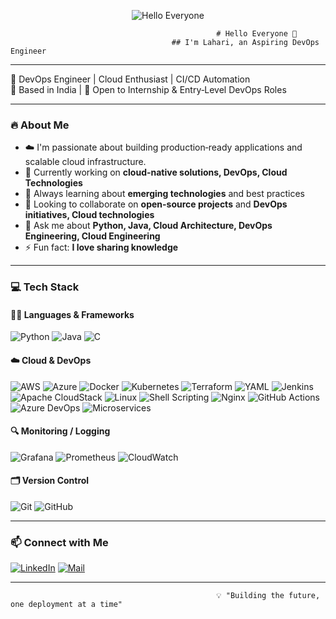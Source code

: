 <!-- Animated header banner -->
<p align="center">
  <img src="./assets/hello_banner.gif" alt="Hello Everyone" />
</p>

                                                  # Hello Everyone 👋
                                        ## I'm Lahari, an Aspiring DevOps Engineer

---

🚀 DevOps Engineer | Cloud Enthusiast | CI/CD Automation  
📍 Based in India | 🎯 Open to Internship & Entry‑Level DevOps Roles  

---

### 🔥 About Me
- ☁️ I'm passionate about building production‑ready applications and scalable cloud infrastructure.
- 🔭 Currently working on **cloud-native solutions, DevOps, Cloud Technologies**
- 🌱 Always learning about **emerging technologies** and best practices
- 👯 Looking to collaborate on **open-source projects** and **DevOps initiatives, Cloud technologies**
- 💬 Ask me about **Python, Java, Cloud Architecture, DevOps Engineering, Cloud Engineering**
- ⚡ Fun fact: **I love sharing knowledge**

---

### 💻 Tech Stack

#### 👩‍💻 Languages & Frameworks
![Python](https://img.shields.io/badge/-Python-3776AB?logo=python&logoColor=white&style=flat)
![Java](https://img.shields.io/badge/-Java-007396?logo=java&logoColor=white&style=flat)
![C](https://img.shields.io/badge/-C-00599C?logo=c&logoColor=white&style=flat)

#### ☁️ Cloud & DevOps
![AWS](https://img.shields.io/badge/-AWS-232F3E?logo=amazonaws&logoColor=white&style=flat)
![Azure](https://img.shields.io/badge/-Azure-0078D4?logo=microsoftazure&logoColor=white&style=flat)
![Docker](https://img.shields.io/badge/-Docker-2496ED?logo=docker&logoColor=white&style=flat)
![Kubernetes](https://img.shields.io/badge/-Kubernetes-326CE5?logo=kubernetes&logoColor=white&style=flat)
![Terraform](https://img.shields.io/badge/-Terraform-7B42BC?logo=terraform&logoColor=white&style=flat)
![YAML](https://img.shields.io/badge/-YAML-CB171E?logo=yaml&logoColor=white&style=flat)
![Jenkins](https://img.shields.io/badge/-Jenkins-D24939?logo=jenkins&logoColor=white&style=flat)
![Apache CloudStack](https://img.shields.io/badge/-Apache%20CloudStack-2E3A59?logo=apache&logoColor=white&style=flat)
![Linux](https://img.shields.io/badge/-Linux-FCC624?logo=linux&logoColor=black&style=flat)
![Shell Scripting](https://img.shields.io/badge/-Shell-4EAA25?logo=gnu-bash&logoColor=white&style=flat)
![Nginx](https://img.shields.io/badge/-Nginx-009639?style=flat-square&logo=nginx&logoColor=white)
![GitHub Actions](https://img.shields.io/badge/-GitHub%20Actions-2088FF?logo=githubactions&logoColor=white&style=flat)
![Azure DevOps](https://img.shields.io/badge/-Azure%20DevOps-0078D7?logo=azuredevops&logoColor=white&style=flat)
![Microservices](https://img.shields.io/badge/-Microservices-FF6F00?style=flat&logo=vercel&logoColor=white)

#### 🔍 Monitoring / Logging
![Grafana](https://img.shields.io/badge/-Grafana-F46800?logo=grafana&logoColor=white&style=flat)
![Prometheus](https://img.shields.io/badge/-Prometheus-E6522C?logo=prometheus&logoColor=white&style=flat)
![CloudWatch](https://img.shields.io/badge/-CloudWatch-FF9900?logo=amazonaws&logoColor=white&style=flat)

#### 🗂️ Version Control
![Git](https://img.shields.io/badge/-Git-F05032?logo=git&logoColor=white&style=flat)
![GitHub](https://img.shields.io/badge/-GitHub-181717?logo=github&logoColor=white&style=flat)

---

### 📫 Connect with Me

[![LinkedIn](https://img.shields.io/badge/-LinkedIn-0A66C2?logo=linkedin&logoColor=white&style=flat)](https://www.linkedin.com/in/a-lahari/)
[![Mail](https://img.shields.io/badge/-Email-D14836?logo=gmail&logoColor=white&style=flat)](mailto:anugalahari27@example.com)

---

                                                  💡 "Building the future, one deployment at a time"
